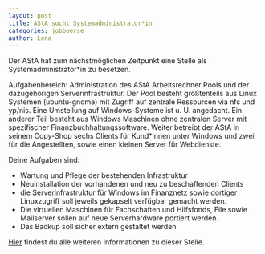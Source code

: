 ```yaml
---
layout: post
title: AStA sucht Systemadministrator*in
categories: jobboerse
author: Lena
---
```


Der AStA hat zum nächstmöglichen Zeitpunkt eine Stelle als Systemadministrator*in zu besetzen.

Aufgabenbereich:
Administration des AStA Arbeitsrechner Pools und der dazugehörigen Serverinfrastruktur.
Der Pool besteht größtenteils aus Linux Systemen (ubuntu-gnome) mit Zugriff auf
zentrale Ressourcen via nfs und yp/nis. Eine Umstellung auf Windows-Systeme ist u. U.
angedacht.
Ein anderer Teil besteht aus Windows Maschinen ohne zentralen Server mit spezifischer
Finanzbuchhaltungssoftware. Weiter betreibt der AStA in seinem Copy-Shop sechs
Clients für Kund*innen unter Windows und zwei für die Angestellten, sowie einen
kleinen Server für Webdienste.

Deine Aufgaben sind:

* Wartung und Pflege der bestehenden Infrastruktur
* Neuinstallation der vorhandenen und neu zu beschaffenden Clients
* die Serverinfrastruktur für Windows im Finanznetz sowie dortiger Linuxzugriff soll jeweils gekapselt verfügbar gemacht werden.
* Die virtuellen Maschinen für Fachschaften und Hilfsfonds, File sowie Mailserver sollen auf neue Serverhardware portiert werden.
* Das Backup soll sicher extern gestaltet werden

[Hier](dokumente/ausschreibungen_jobboerse/2017-06-09_asta2.pdf) findest du alle weiteren Informationen zu dieser Stelle.
